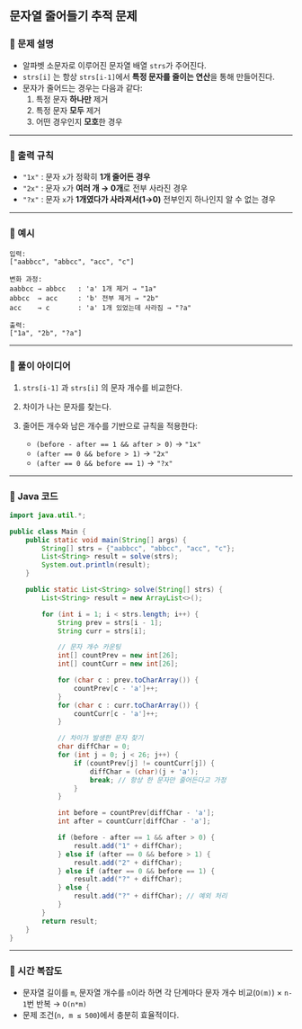 ## 문자열 줄어들기 추적 문제

### 📌 문제 설명
- 알파벳 소문자로 이루어진 문자열 배열 `strs`가 주어진다.  
- `strs[i]` 는 항상 `strs[i-1]`에서 **특정 문자를 줄이는 연산**을 통해 만들어진다.  
- 문자가 줄어드는 경우는 다음과 같다:
  1. 특정 문자 **하나만** 제거
  2. 특정 문자 **모두** 제거
  3. 어떤 경우인지 **모호**한 경우

---

### 📌 출력 규칙
- `"1x"` : 문자 `x`가 정확히 **1개 줄어든 경우**
- `"2x"` : 문자 `x`가 **여러 개 → 0개**로 전부 사라진 경우
- `"?x"` : 문자 `x`가 **1개였다가 사라져서(1→0)** 전부인지 하나인지 알 수 없는 경우

---

### 📌 예시

```text
입력:
["aabbcc", "abbcc", "acc", "c"]

변화 과정:
aabbcc → abbcc   : 'a' 1개 제거 → "1a"
abbcc  → acc     : 'b' 전부 제거 → "2b"
acc    → c       : 'a' 1개 있었는데 사라짐 → "?a"

출력:
["1a", "2b", "?a"]
````

---

### 📌 풀이 아이디어

1. `strs[i-1]` 과 `strs[i]` 의 문자 개수를 비교한다.
2. 차이가 나는 문자를 찾는다.
3. 줄어든 개수와 남은 개수를 기반으로 규칙을 적용한다:

   * `(before - after == 1 && after > 0)` → `"1x"`
   * `(after == 0 && before > 1)` → `"2x"`
   * `(after == 0 && before == 1)` → `"?x"`

---

### 📌 Java 코드

```java
import java.util.*;

public class Main {
    public static void main(String[] args) {
        String[] strs = {"aabbcc", "abbcc", "acc", "c"};
        List<String> result = solve(strs);
        System.out.println(result);
    }

    public static List<String> solve(String[] strs) {
        List<String> result = new ArrayList<>();

        for (int i = 1; i < strs.length; i++) {
            String prev = strs[i - 1];
            String curr = strs[i];

            // 문자 개수 카운팅
            int[] countPrev = new int[26];
            int[] countCurr = new int[26];

            for (char c : prev.toCharArray()) {
                countPrev[c - 'a']++;
            }
            for (char c : curr.toCharArray()) {
                countCurr[c - 'a']++;
            }

            // 차이가 발생한 문자 찾기
            char diffChar = 0;
            for (int j = 0; j < 26; j++) {
                if (countPrev[j] != countCurr[j]) {
                    diffChar = (char)(j + 'a');
                    break; // 항상 한 문자만 줄어든다고 가정
                }
            }

            int before = countPrev[diffChar - 'a'];
            int after = countCurr[diffChar - 'a'];

            if (before - after == 1 && after > 0) {
                result.add("1" + diffChar);
            } else if (after == 0 && before > 1) {
                result.add("2" + diffChar);
            } else if (after == 0 && before == 1) {
                result.add("?" + diffChar);
            } else {
                result.add("?" + diffChar); // 예외 처리
            }
        }
        return result;
    }
}
```

---

### 📌 시간 복잡도

* 문자열 길이를 `m`, 문자열 개수를 `n`이라 하면
  각 단계마다 문자 개수 비교(`O(m)`) × `n-1`번 반복 → `O(n*m)`
* 문제 조건(`n, m ≤ 500`)에서 충분히 효율적이다.
